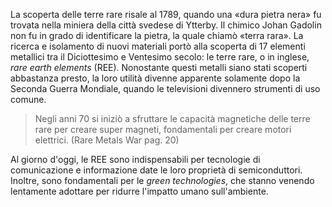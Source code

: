 La scoperta delle terre rare risale al 1789, quando una «dura pietra nera» fu trovata nella miniera della città svedese di Ytterby. Il chimico Johan Gadolin non fu in grado di identificare la pietra, la quale chiamò «terra rara». La ricerca e isolamento di nuovi materiali portò alla scoperta di 17 elementi metallici tra il Diciottesimo e Ventesimo secolo: le terre rare, o in inglese, *rare earth elements* (REE).
Nonostante questi metalli siano stati scoperti abbastanza presto, la loro utilità divenne apparente solamente dopo la Seconda Guerra Mondiale, quando le televisioni divennero strumenti di uso comune. 
>Negli anni 70 si iniziò a sfruttare le capacità magnetiche delle terre rare per creare super magneti, fondamentali per creare motori elettrici. (Rare Metals War pag. 20)

Al giorno d'oggi, le REE sono indispensabili per tecnologie di comunicazione e informazione date le loro proprietà di semiconduttori. Inoltre, sono fondamentali per le *green technologies*, che stanno venendo lentamente adottare per ridurre l'impatto umano sull'ambiente.